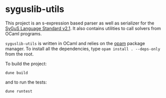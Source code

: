 # syguslib-utils

This project is an s-expression based parser as well as serializer for the [SyGuS Language Standard v2.1](https://sygus.org/language/). It also contains utilities to call solvers from OCaml programs.

`syguslib-utils` is written in OCaml and relies on the  [opam](https://opam.ocaml.org/) package manager. To install all the dependencies, type `opam install . --deps-only` from the root.

To build the project:

```dune build```

and to run the tests:

```dune runtest```
